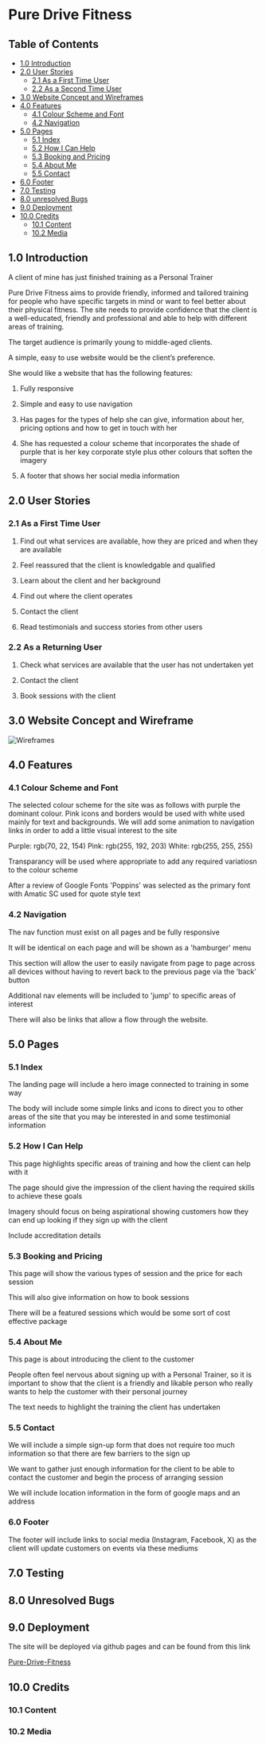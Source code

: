 # Pure Drive Fitness

## Table of Contents

- [1.0 Introduction](#10-introduction)
- [2.0 User Stories](#20-user-stories)
  - [2.1 As a First Time User](#21-as-a-first-time-user)
  - [2.2 As a Second Time User](#22-as-a-returning-user)
- [3.0 Website Concept and Wireframes](#30-website-concept-and-wireframes)
- [4.0 Features](#40-features)
  - [4.1 Colour Scheme and Font](#41-colour-scheme-and-font)
  - [4.2 Navigation](#42-navigation)
- [5.0 Pages](#50-pages)
  - [5.1 Index](#51-index)
  - [5.2 How I Can Help](#52-how-i-can-help)
  - [5.3 Booking and Pricing](#53-booking-and-pricing)
  - [5.4 About Me](#54-about-me)
  - [5.5 Contact](#55-contact)
- [6.0 Footer](#60-footer)
- [7.0 Testing](#70-testing)
- [8.0 unresolved Bugs](#80-unresolved-bugs)
- [9.0 Deployment](#90-deployment)
- [10.0 Credits](#100-credits)
  - [10.1 Content](#101-content)
  - [10.2 Media](#102-media)

## 1.0 Introduction

A client of mine has just finished training as a Personal Trainer

Pure Drive Fitness aims to provide friendly, informed and tailored training for people who have specific targets in mind or want to feel better about their physical fitness.  The site needs to provide confidence that the client is a well-educated, friendly and professional and able to help with different areas of training.

The target audience is primarily young to middle-aged clients.  

A simple, easy to use website would be the client’s preference.

She would like a website that has the following features:

1. Fully responsive

2. Simple and easy to use navigation

3. Has pages for the types of help she can give, information about her, pricing options and how to get in touch with her

4. She has requested a colour scheme that incorporates the shade of purple that is her key corporate style plus other colours that soften the imagery

5. A footer that shows her social media information

## 2.0 User Stories

### 2.1 As a First Time User

1. Find out what services are available, how they are priced and when they are available

2. Feel reassured that the client is knowledgable and qualified

3. Learn about the client and her background

4. Find out where the client operates

5. Contact the client

6. Read testimonials and success stories from other users

### 2.2 As a Returning User

1. Check what services are available that the user has not undertaken yet

2. Contact the client

3. Book sessions with the client

## 3.0 Website Concept and Wireframe

![Wireframes](https://share.balsamiq.com/c/rRtdFHGFVL9rqvgiqRiqKo.png)

## 4.0 Features

### 4.1 Colour Scheme and Font

The selected colour scheme for the site was as follows with purple the dominant colour.  Pink icons and borders would be used with white used mainly for text and backgrounds. We will add some animation to navigation links in order to add a little visual interest to the site

Purple: rgb(70, 22, 154)
Pink: rgb(255, 192, 203)
White: rgb(255, 255, 255)

Transparancy will be used where appropriate to add any required variatiosn to the colour scheme

After a review of Google Fonts 'Poppins' was selected as the primary font with Amatic SC used for quote style text

### 4.2 Navigation

The nav function must exist on all pages and be fully responsive

It will be identical on each page and will be shown as a 'hamburger' menu

This section will allow the user to easily navigate from page to page across all devices without having to revert back to the previous page via the ‘back’ button

Additional nav elements will be included to 'jump' to specific areas of interest

There will also be links that allow a flow through the website.

## 5.0 Pages

### 5.1 Index

The landing page will include a hero image connected to training in some way

The body will include some simple links and icons to direct you to other areas of the site that you may be interested in and some testimonial information

### 5.2 How I Can Help

This page highlights specific areas of training and how the client can help with it

The page should give the impression of the client having the required skills to achieve these goals

Imagery should focus on being aspirational showing customers how they can end up looking if they sign up with the client

Include accreditation details

### 5.3 Booking and Pricing

This page will show the various types of session and the price for each session

This will also give information on how to book sessions

There will be a featured sessions which would be some sort of cost effective package

### 5.4 About Me

This page is about introducing the client to the customer

People often feel nervous about signing up with a Personal Trainer, so it is important to show that the client is a friendly and likable person who really wants to help the customer with their personal journey

The text needs to highlight the training the client has undertaken

### 5.5 Contact

We will include a simple sign-up form that does not require too much information so that there are few barriers to the sign up

We want to gather just enough information for the client to be able to contact the customer and begin the process of arranging session

We will include location information in the form of google maps and an address

### 6.0 Footer

The footer will include links to social media (Instagram, Facebook, X) as the client will update customers on events via these mediums

## 7.0 Testing

## 8.0 Unresolved Bugs

## 9.0 Deployment

The site will be deployed via github pages and can be found from this link

[Pure-Drive-Fitness](https://spudos.github.io/Pure-Drive-Fitness/)

## 10.0 Credits

### 10.1 Content

### 10.2 Media
